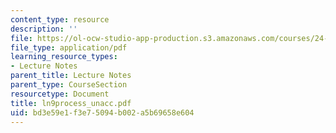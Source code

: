 ```yaml
---
content_type: resource
description: ''
file: https://ol-ocw-studio-app-production.s3.amazonaws.com/courses/24-951-introduction-to-syntax-fall-2003/bd3e59e1f3e75094b002a5b69658e604_ln9process_unacc.pdf
file_type: application/pdf
learning_resource_types:
- Lecture Notes
parent_title: Lecture Notes
parent_type: CourseSection
resourcetype: Document
title: ln9process_unacc.pdf
uid: bd3e59e1-f3e7-5094-b002-a5b69658e604
---
```


